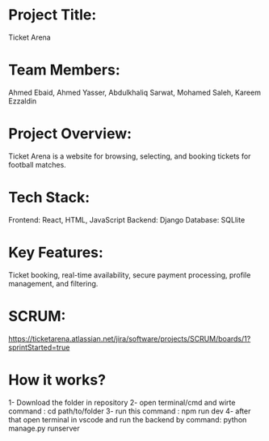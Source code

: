 # Project Title: 
Ticket Arena

# Team Members: 
Ahmed Ebaid, Ahmed Yasser, Abdulkhaliq Sarwat, Mohamed Saleh, Kareem Ezzaldin

# Project Overview:
Ticket Arena is a website for browsing, selecting, and booking tickets for football matches.

# Tech Stack:
Frontend: React, HTML, JavaScript
Backend: Django
Database: SQLlite

# Key Features:
Ticket booking, real-time availability, secure payment processing, profile management, and filtering.

 # SCRUM:
 https://ticketarena.atlassian.net/jira/software/projects/SCRUM/boards/1?sprintStarted=true

# How it works?
1- Download the folder in repository 
2- open terminal/cmd and wirte command : cd path/to/folder
3- run this command : npm run dev 
4- after that open terminal in vscode and run the backend by command: python manage.py runserver
